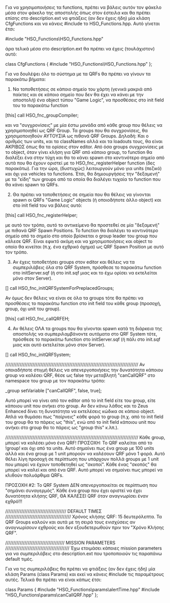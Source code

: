 Για να χρησιμοποιήσεις τα functions, πρέπει να βάλεις αυτόν τον φάκελο
μέσα στον φάκελο της αποστολής όπως στον έστειλα και θα πρέπει επίσης
στο description.ext να φτιάξεις (αν δεν έχεις ήδη) μία κλάση CfgFunctions και να κάνεις
#include το HSO_Functions.hpp. Αυτό γίνεται έτσι:

#include "HSO_Functions\HSO_Functions.hpp"

άρα τελικά μέσα στο description.ext θα πρέπει να έχεις
(τουλάχιστον) αυτό:

class CfgFunctions {
#include "HSO_Functions\HSO_Functions.hpp"
};


Για να δουλέψει όλο το σύστημα με τα QRFs θα πρέπει να γίνουν τα παρακάτω βήματα:

1) Να τοποθετήσεις σε κάποιο σημείο του χάρτη (γενικά μακριά από παίκτες και σε κάποιο
σημείο που δεν θα έχει να κάνει με την αποστολή) ένα object τύπου "Game Logic", να
προσθέσεις στο init field του το παρακάτω function

[this] call HSO_fnc_groupCompiler;

και να "συγχρονίσεις" με μία έστω μονάδα από κάθε group που θέλεις να χρησιμοποιηθεί ως QRF Group.
Τα groups που θα συγχρονίσεις, θα χρησιμοποιηθούν ΑΥΤΟΥΣΙΑ ως πιθανά QRF Groups. Δηλαδή:
Και ο αριθμός των units, και τα classNames αλλά και τα loadouts τους, θα είναι ΑΚΡΙΒΩΣ
όπως θα τα ορίσεις στον editor. Από όσα groups συγχρονίσεις με το object, όταν γίνει
κλήση για QRF από κάποιο group, το function θα διαλέξει ένα στην τύχη και θα το κάνει
spawn στο κοντινότερο σημείο από αυτά που θα έχουν οριστεί
με το HSO_fnc_registerHelper function (δες παρακάτω).
Για την ώρα, (δυστυχώς) λειτουργούν μόνο για units (πεζικό) και όχι για vehicles τα functions.
Έτσι, θα δημιουργήσεις την "δεξαμενή" με τα "είδη" των groups από τα οποία θα διαλέγει τυχαία το function που θα κάνει
spawn τα QRFs.

2) Θα πρέπει να τοποθετήσεις σε σημεία που θα θέλεις να γίνονται spawn οι QRFs
"Game Logic" objects (ή οποιοδήποτε άλλο object) και στο init field του να βάλεις
αυτό:

[this] call HSO_fnc_registerHelper;

με αυτό τον τρόπο, αυτό το αντικείμενο θα προστεθεί σε μία "δεξαμενή" με πιθανά
QRF Spawn Positions. Το function θα διαλέγει το κοντινότερο σημείο από το σημείο
στο οποίο βρίσκεται ο group leader του group που κάλεσε QRF. Είναι εφικτό ακόμη
και να χρησιμοποιήσεις και object το οποίο θα κινείται (π.χ. ένα εχθρικό όχημα)
ως QRF Spawn Position με αυτό τον τρόπο.


3) Αν έχεις τοποθετήσει groups στον editor και θέλεις να τα συμπεριλάβεις όλα στο
QRF System, πρόσθεσε το παρακάτω function στο initServer.sqf (ή στο init.sqf μιας
και το έχω ορίσει να εκτελείται μόνο στον Server).

[] call HSO_fnc_initQRFSystemForPreplacedGroups;

Αν όμως δεν θέλεις να είναι σε όλα τα groups τότε θα πρέπει να προσθέσεις το παρακάτω
function στο init field του κάθε group (προσοχή, group, όχι unit του group).

[this] call HSO_fnc_callQRFEH;

4) Αν θέλεις ΟΛΑ τα groups που θα γίνονται spawn κατά τη διάρκεια της αποστολής να
συμπεριλαμβάνοντε αυτόματα στο QRF System τότε, πρόσθεσε το παρακάτω function στο
initServer.sqf (ή πάλι στο init.sqf μιας και αυτό εκτελείται μόνο στον Server).

[] call HSO_fnc_initQRFSystem;



///////////////////////////////////////////////////////////////////////////////////
Αν οποιαδήποτε στιγμή θέλεις να απενεργοποιήσεις την δυνατότητα κάποιου group να
καλέσει QRF, θέσε ως false την μεταβλητή "canCallQRF" στο namespace του group με
τον παρακάτω τρόπο:

_group setVariable ["canCallQRF", false, true];

Αυτό μπορεί να γίνει από τον editor από το init field είτε του group, είτε κάποιου
unit που ανήκει στο group. Αν δεν κάνω λάθος και το Zeus Enhanced δίνει τη δυνατότητα
να εκτελέσεις κώδικα σε κάποιο object. Απλά να θυμάσει πως "παίρνεις" κάθε φορά το
group (π.χ. από το init field του group θα το πάρεις ως "this", ενώ από το init field
κάποιου unit που ανήκει στο group θα το πάρεις ως "group this" κ.λπ.).



///////////////////////////////////////////////////////////////////////////////////
Κάθε group, μπορεί να καλέσει μόνο ένα QRF!
ΠΡΟΣΟΧΗ:
Το QRF καλείται από το !group! και όχι από τα units. Αυτό σημαίνει πως ένα group με
100 units αλλά και ένα group με 1 unit μπορούν να καλέσουν QRF μόνο 1 φορά.
Αυτό θέλει λίγη προσοχή σε περίπτωση που υπάρχουν πολλά groups με 1 unit που
μπορεί να έχουν τοποθετηθεί ως "σκοποί". Κάθε ένας "σκοπός" θα μπορεί να καλεί και από
ένα QRF. Αυτό μπορεί να σημαίνει πως μπορεί να κλιθούν πολυάρθιμα QRFs.

ΠΡΟΣΟΧΗ #2:
Το QRF System ΔΕΝ απενεργοποιείται σε περίπτωση που "σημάνει συναγερμός". Κάθε ένα group
που έχει οριστεί να έχει δυνατότητα κλήσης QRF, ΘΑ ΚΑΛΕΣΕΙ QRF όταν αναγνωρίσει έναν εχθρό!!!

////////////////////////////////////// DEFAULT ΤΙΜΕΣ /////////////////////////////////////////
Χρόνος κλήσης QRF: 15 δευτερόλεπτα.
Τα QRF Groups καλούν και αυτά με τη σειρά τους ενισχύσεις αν αναγνωρίσουν εχθρούς και δεν
εξουδετερωθούν πριν τον "Χρόνο Κλήσης QRF".

///////////////////////////////////// MISSION PARAMETERS ////////////////////////////////////////
Έχω ετοιμάσει κάποιες mission parameters για να συμπεριλάβεις στο description.ext
που τροποποιούν τις παραπάνω default τιμές.

Για να τις συμπεριλάβεις θα πρέπει να φτιάξεις (αν δεν έχεις ήδη) μία κλάση Params (class Params)
και εκεί να κάνεις #include τις παραμέτρους αυτές. Τελικά θα πρέπει να είναι κάπως έτσι:

class Params {
  #include "HSO_Functions\params\alertTime.hpp"
  #include "HSO_Functions\params\canCallQRF.hpp"
};
